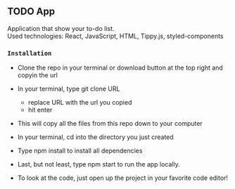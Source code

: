 ## TODO App

Application that show your to-do list.<br/>
Used technologies: React, JavaScript, HTML, Tippy.js, styled-components<br/>

### `Installation`

- Clone the repo in your terminal or download button at the top right and copyin the url<br/>

- In your terminal, type git clone URL<br/>

  - replace URL with the url you copied<br/>
  - hit enter<br/>

- This will copy all the files from this repo down to your computer<br/>

- In your terminal, cd into the directory you just created<br/>

- Type npm install to install all dependencies<br/>

- Last, but not least, type npm start to run the app locally.<br/>

- To look at the code, just open up the project in your favorite code editor!
